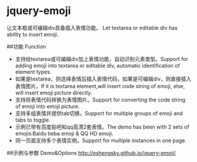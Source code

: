 # jquery-emoji
让文本框或可编辑div具备插入表情功能。
Let textarea or editable div has ability to insert emoji.

##功能 Function
* 支持给textarea或可编辑div加上表情功能，自动识别元素类型。Support for adding emoji into textarea or editable div, automatic identification of element types.
* 如果是textarea，则选择表情后插入表情代码，如果是可编辑div，则直接插入表情图片。If it is textarea element,will insert code string of emoji, else, will insert emoji picture directly.
* 支持将表情代码转换为表情图片。Support for converting the code string of emoji into emoji picture.
* 支持多组表情并提供tab切换。Support for multiple groups of emoji and tabs to toggle.
* 示例已带有百度贴吧和qq高清2套表情。The demo has been with 2 sets of emojis:Baidu tieba emoji & QQ HD emoji.
* 同一页面支持多个表情实例。Support for multiple instances in one page.

##示例与参数 Demo&Options
http://eshengsky.github.io/jquery-emoji/


